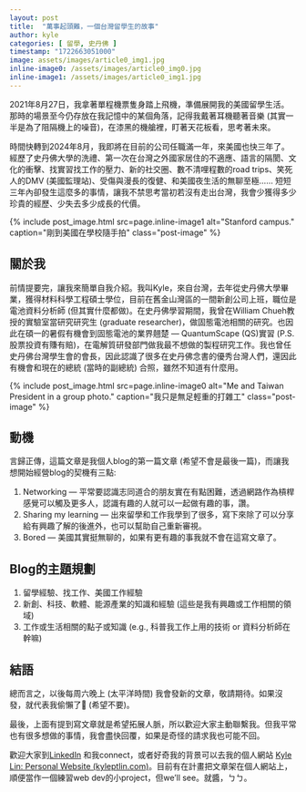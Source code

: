 ```yaml
---
layout: post
title:  "萬事起頭難，一個台灣留學生的故事"
author: kyle
categories: [ 留學, 史丹佛 ]
timestamp: "1722663051000"
image: assets/images/article0_img1.jpg
inline-image0: /assets/images/article0_img0.jpg
inline-image1: /assets/images/article0_img1.jpg
---
```

2021年8月27日，我拿著單程機票隻身踏上飛機，準備展開我的美國留學生活。那時的場景至今仍存放在我記憶中的某個角落，記得我戴著耳機聽著音樂 (其實一半是為了阻隔機上的噪音)，在漆黑的機艙裡，盯著天花板看，思考著未來。

時間快轉到2024年8月，我即將在目前的公司任職滿一年，來美國也快三年了。經歷了史丹佛大學的洗禮、第一次在台灣之外國家居住的不適應、語言的隔閡、文化的衝擊、找實習找工作的壓力、新的社交圈、數不清哩程數的road trips、笑死人的DMV (美國監理站)、受傷與漫長的復健、和美國夜生活的無聊至極…… 短短三年內卻發生這麼多的事情，讓我不禁思考當初若沒有走出台灣，我會少獲得多少珍貴的經歷、少失去多少成長的代價。

{% include post_image.html src=page.inline-image1 alt="Stanford campus." caption="剛到美國在學校隨手拍" class="post-image" %}

## 關於我
前情提要完，讓我來簡單自我介紹。我叫Kyle，來自台灣，去年從史丹佛大學畢業，獲得材料科學工程碩士學位，目前在舊金山灣區的一間新創公司上班，職位是電池資料分析師 (但其實什麼都做)。在史丹佛學習期間，我曾在William Chueh教授的實驗室當研究研究生 (graduate researcher)，做固態電池相關的研究。也因此在碩一的暑假有機會到固態電池的業界翹楚 — QuantumScape (QS)實習 (P.S. 股票投資有賺有賠)，在電解質研發部門做我最不想做的製程研究工作。我也曾任史丹佛台灣學生會的會長，因此認識了很多在史丹佛念書的優秀台灣人們，還因此有機會和現在的總統 (當時的副總統) 合照，雖然不知道有什麼用。

{% include post_image.html src=page.inline-image0 alt="Me and Taiwan President in a group photo." caption="我只是無足輕重的打雜工" class="post-image" %}

## 動機
言歸正傳，這篇文章是我個人blog的第一篇文章 (希望不會是最後一篇)，而讓我想開始經營blog的契機有三點:

1. Networking — 平常要認識志同道合的朋友實在有點困難，透過網路作為槓桿感覺可以觸及更多人，認識有趣的人就可以一起做有趣的事，讚。
2. Sharing my learning — 出來留學和工作我學到了很多，寫下來除了可以分享給有興趣了解的後進外，也可以幫助自己重新審視。
3. Bored — 美國其實挺無聊的，如果有更有趣的事我就不會在這寫文章了。

## Blog的主題規劃
1. 留學經驗、找工作、美國工作經驗
2. 新創、科技、軟體、能源產業的知識和經驗 (這些是我有興趣或工作相關的領域)
3. 工作或生活相關的點子或知識 (e.g., 科普我工作上用的技術 or 資料分析師在幹嘛)

## 結語
總而言之，以後每周六晚上 (太平洋時間) 我會發新的文章，敬請期待。如果沒發，就代表我偷懶了🙂 (希望不要)。

最後，上面有提到寫文章就是希望拓展人脈，所以歡迎大家主動聯繫我。但我平常也有很多想做的事情，我會盡快回覆，如果是奇怪的請求我也可能不回。

歡迎大家到<a href="{{ site.kyle.linkedin }}" target="_blank">LinkedIn</a> 和我connect，或者好奇我的背景可以去我的個人網站 <a href="{{ site.portfolio }}" target="_blank">Kyle Lin: Personal Website (kyleptlin.com)</a>。目前有在計畫把文章架在個人網站上，順便當作一個練習web dev的小project，但we’ll see。就醬，ㄅㄅ。